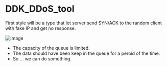# DDK_DDoS_tool
First style will be a type that let server send SYN/ACK to the random client with fake IP and get no response.

![image](https://user-images.githubusercontent.com/67073582/121868093-299b4580-cd33-11eb-9485-67a0efac0e33.png)

* The capacity of the queue is limited.
* The data should have been keep in the queue for a peroid of the time.
* So ... we can do something.
